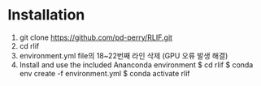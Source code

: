 # Installation
1. git clone https://github.com/pd-perry/RLIF.git
2. cd rlif
3. environment.yml file의 18~22번째 라인 삭제 (GPU 오류 발생 해결)
4. Install and use the included Ananconda environment
  $ cd rlif 
  $ conda env create -f environment.yml
  $ conda activate rlif
